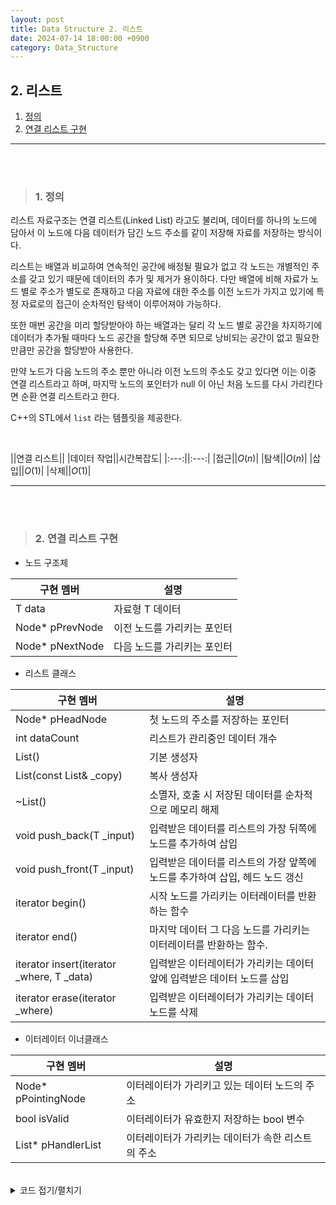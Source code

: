 ```yaml
---
layout: post
title: Data Structure 2. 리스트
date: 2024-07-14 18:00:00 +0900
category: Data_Structure
---
```


## 2. 리스트

1. [정의](#1-정의)
2. [연결 리스트 구현](#2-연결-리스트-구현)

---

<br><br>

>### 1. 정의

리스트 자료구조는 연결 리스트(Linked List) 라고도 불리며, 데이터를 하나의 노드에 담아서 이 노드에 다음 데이터가 담긴 노드 주소를 같이 저장해 자료를 저장하는 방식이다.

리스트는 배열과 비교하여 연속적인 공간에 배정될 필요가 없고 각 노드는 개별적인 주소를 갖고 있기 때문에 데이터의 추가 및 제거가 용이하다. 다만 배열에 비해 자료가 노드 별로 주소가 별도로 존재하고 다음 자료에 대한 주소를 이전 노드가 가지고 있기에 특정 자료로의 접근이 순차적인 탐색이 이루어져야 가능하다.

또한 매번 공간을 미리 할당받아야 하는 배열과는 달리 각 노드 별로 공간을 차지하기에 데이터가 추가될 때마다 노드 공간을 할당해 주면 되므로 낭비되는 공간이 없고 필요한 만큼만 공간을 할당받아 사용한다.

만약 노드가 다음 노드의 주소 뿐만 아니라 이전 노드의 주소도 갖고 있다면 이는 이중 연결 리스트라고 하며, 마지막 노드의 포인터가 null 이 아닌 처음 노드를 다시 가리킨다면 순환 연결 리스트라고 한다.

C++의 STL에서 `list` 라는 템플릿을 제공한다.

<br> 

||연결 리스트||
|데이터 작업||시간복잡도|
|:---:||:---:|
|접근||$O(n)$|
|탐색||$O(n)$|
|삽입||$O(1)$|
|삭제||$O(1)$|

---

<br><br>

>### 2. 연결 리스트 구현

- 노드 구조체

|구현 멤버|설명|
|---|---|
|T data|자료형 T 데이터|
|Node<T>* pPrevNode|이전 노드를 가리키는 포인터|
|Node<T>* pNextNode|다음 노드를 가리키는 포인터|

- 리스트 클래스

|구현 멤버|설명|
|---|---|
|Node<T>* pHeadNode|첫 노드의 주소를 저장하는 포인터|
|int dataCount|리스트가 관리중인 데이터 개수|
|List()|기본 생성자|
|List(const List& _copy)|복사 생성자|
|~List()|소멸자, 호출 시 저장된 데이터를 순차적으로 메모리 해제|
|void push_back(T _input)|입력받은 데이터를 리스트의 가장 뒤쪽에 노드를 추가하여 삽입|
|void push_front(T _input)|입력받은 데이터를 리스트의 가장 앞쪽에 노드를 추가하여 삽입, 헤드 노드 갱신|
|iterator begin()|시작 노드를 가리키는 이터레이터를 반환하는 함수|
|iterator end()|마지막 데이터 그 다음 노드를 가리키는 이터레이터를 반환하는 함수.
|iterator insert(iterator _where, T _data)|입력받은 이터레이터가 가리키는 데이터 앞에 입력받은 데이터 노드를 삽입|
|iterator erase(iterator _where)|입력받은 이터레이터가 가리키는 데이터 노드를 삭제|


- 이터레이터 이너클래스

|구현 멤버|설명|
|---|---|
|Node<T>* pPointingNode|이터레이터가 가리키고 있는 데이터 노드의 주소|
|bool isValid|이터레이터가 유효한지 저장하는 bool 변수|
|List<T>* pHandlerList|이터레이터가 가리키는 데이터가 속한 리스트의 주소|





<br>

<details>
<summary>코드 접기/펼치기</summary>
<div markdown="1">


```cpp

#pragma once

#include <assert.h>


// 리스트의 노드 스트럭트 템플릿

template <typename T>
struct Node
{
	T data;
	Node<T>* pPrevNode;
	Node<T>* pNextNode;
};


// 리스트 본체 클래스 템플릿

template <typename T>
class List
{
private:
	Node<T>* pHeadNode;
	int dataCount;

public:
	// 생성자 및 소멸자
	List()
		: pHeadNode(nullptr), dataCount(0) {}

	List(const List& _copy)
		: pHeadNode(_copy.pHeadNode), dataCount(_copy.dataCount)
	{
		if (pHeadNode == nullptr) {
			dataCount = 0;
		}
	}

	~List() {
		Node<T>* pNextNode = pHeadNode;
		while (pNextNode == nullptr)
		{
			Node<T>* pDeleteNode = pNextNode;
			pNextNode = pNextNode->pNextNode;
			delete pDeleteNode;
		}
	}


	// 기본 함수

	void push_back(T _input) {
		Node<T>* newNode = new Node<T>;
		newNode->data = _input;
		newNode->pNextNode = nullptr;
		if (dataCount == 0) {
			newNode->pPrevNode = nullptr;
			pHeadNode = newNode;
		}
		else {
			Node<T>* pLastNode = pHeadNode;
			while (pLastNode->pNextNode != nullptr) {
				pLastNode = pLastNode->pNextNode;
			}
			newNode->pPrevNode = pLastNode;
			pLastNode->pNextNode = newNode;
		}
		dataCount++;
	}

	void push_front(T _input) {
		Node<T>* newNode = new Node<T>;
		newNode->data = _input;
		newNode->pPrevNode = nullptr;
		if (dataCount == 0) {
			newNode->pNextNode = nullptr;
		}
		else {
			newNode->pNextNode = pHeadNode;
			pHeadNode->pPrevNode = newNode;
		}
		pHeadNode = newNode;
		dataCount++;
	}


	// 이터레이터 활용 함수

	class iterator;

	iterator begin() {
		return iterator(this->pHeadNode, this);
	}

	iterator end() {
		return iterator(nullptr, this);
	}

	iterator insert(iterator _where, T _data) {
		Node<T>* newNode = new Node<T>;
		newNode->data = _data;
		newNode->pNextNode = _where.pPointingNode;
		newNode->pPrevNode = _where.pPointingNode->pPrevNode;
		if (newNode->pNextNode != nullptr) {
			newNode->pNextNode->pPrevNode = newNode;
		}
		if (newNode->pPrevNode != nullptr) {
			newNode->pPrevNode->pNextNode = newNode;
		}
		else {
			this->pHeadNode = newNode;
		}
		iterator newiter(_where);
		_where.isValid = false;
		this->dataCount++;
		return newiter;
	}


	iterator erase(iterator _where) {
		assert(_where.isValid || this->dataCount != 0);

		Node<T>* prevNode = _where.pPointingNode->pPrevNode;
		Node<T>* nextNode = _where.pPointingNode->pNextNode;
		if (prevNode != nullptr){
			prevNode->pNextNode = nextNode;
		}
		else {
			this->pHeadNode = nextNode;
		}
		if (nextNode != nullptr){
			nextNode->pPrevNode = prevNode;
		}
		iterator newiter(_where);
		newiter.pPointingNode = nextNode;
		delete _where.pPointingNode;
		_where.isValid = false;

		this->dataCount--;
		return  newiter;
	}

	// 이너클래스 이터레이터 구현

	class iterator
	{
		friend List;
	private:
		Node<T>* pPointingNode;
		bool isValid;
		List<T>* pHandlerList;


		// 이터레이터의 생성자 및 소멸자

	public:
		iterator()
			: pPointingNode(nullptr), isValid(true), pHandlerList(nullptr){}

		iterator(const iterator& _copy)
			: pPointingNode(_copy.pPointingNode), isValid(_copy.isValid), pHandlerList(_copy.pHandlerList){}

		iterator(Node<T>* _node, List<T>* _list)
			: pPointingNode(_node), isValid(true), pHandlerList(_list) {}


		// 이터레이터 연산자 오버로딩

		iterator& operator ++() {
			assert(pPointingNode != nullptr || isValid);

			pPointingNode = pPointingNode->pNextNode;

			return *this;
		}

		iterator operator ++(int) {
			assert(pPointingNode != nullptr || isValid);

			iterator iter(*this);
			pPointingNode = pPointingNode->pNextNode;

			return iter;
		}

		iterator& operator --() {
			assert(pPointingNode != nullptr || isValid || pPointingNode->pPrevNode != nullptr);

			pPointingNode = pPointingNode->pPrevNode;

			return *this;
		}

		iterator operator --(int) {
			assert(pPointingNode != nullptr || isValid || pPointingNode->pPrevNode != nullptr);

			iterator iter(*this);
			pPointingNode = pPointingNode->pPrevNode;

			return iter;
		}

		bool operator ==(const iterator _other) {
			return (pPointingNode == _other.pPointingNode);
		}

		bool operator !=(const iterator _other) {
			return !(pPointingNode == _other.pPointingNode);
		}

		T& operator*() {
			return pPointingNode->data;
		}
	};
};

```

---